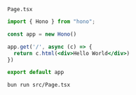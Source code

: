 `Page.tsx`

```jsx
import { Hono } from "hono";

const app = new Hono()

app.get('/', async (c) => {
  return c.html(<div>Hello World</div>)
})

export default app
```

```sh
bun run src/Page.tsx
```